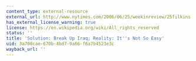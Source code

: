 ```yaml
---
content_type: external-resource
external_url: http://www.nytimes.com/2006/06/25/weekinreview/25filkins.html?fta=y&_r=0
has_external_license_warning: true
license: https://en.wikipedia.org/wiki/All_rights_reserved
status: ''
title: 'Solution: Break Up Iraq; Reality: It''s Not So Easy'
uid: 3a700cae-670b-4bd7-9a66-f6a7b4523e3c
wayback_url: ''
---
```

